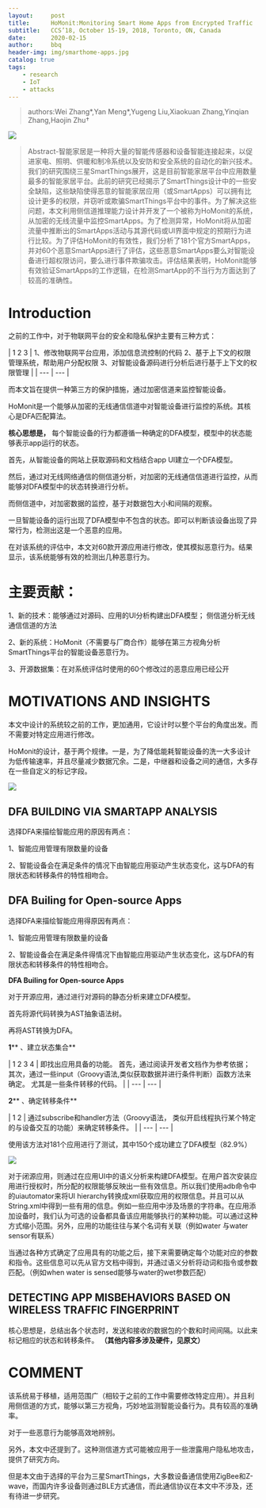```yaml
---
layout:     post
title:      HoMonit:Monitoring Smart Home Apps from Encrypted Traffic
subtitle:   CCS’18, October 15-19, 2018, Toronto, ON, Canada
date:       2020-02-15
author:     bbq
header-img: img/smarthome-apps.jpg
catalog: true
tags:
    - research
    - IoT
    - attacks
---
```

	

>authors:Wei Zhang*,Yan Meng*,Yugeng Liu,Xiaokuan Zhang,Yinqian Zhang,Haojin Zhu†


![](RackMultipart20210428-4-1skfu6u_html_26c1520e2ffdba81.png)

>Abstract-智能家居是一种将大量的智能传感器和设备智能连接起来，以促进家电、照明、供暖和制冷系统以及安防和安全系统的自动化的新兴技术。我们的研究围绕三星SmartThings展开，这是目前智能家居平台中应用数量最多的智能家居平台。此前的研究已经揭示了SmartThings设计中的一些安全缺陷，这些缺陷使得恶意的智能家居应用（或SmartApps）可以拥有比设计更多的权限，并窃听或欺骗SmartThings平台中的事件。为了解决这些问题，本文利用侧信道推理能力设计并开发了一个被称为HoMonit的系统，从加密的无线流量中监控SmartApps。为了检测异常，HoMonit将从加密流量中推断出的SmartApps活动与其源代码或UI界面中规定的预期行为进行比较。为了评估HoMonit的有效性，我们分析了181个官方SmartApps，并对60个恶意SmartApps进行了评估，这些恶意SmartApps要么对智能设备进行超权限访问，要么进行事件欺骗攻击。评估结果表明，HoMonit能够有效验证SmartApps的工作逻辑，在检测SmartApp的不当行为方面达到了较高的准确性。

# Introduction

之前的工作中，对于物联网平台的安全和隐私保护主要有三种方式：

| 1
 2
 3 | 1、修改物联网平台应用，添加信息流控制的代码
 2、基于上下文的权限管理系统，帮助用户分配权限
 3、对智能设备源码进行分析后进行基于上下文的权限管理 |
| --- | --- |

而本文旨在提供一种第三方的保护措施，通过加密信道来监控智能设备。

HoMonit是一个能够从加密的无线通信信道中对智能设备进行监控的系统。其核心是DFA匹配算法。

**核心思想是，** 每个智能设备的行为都遵循一种确定的DFA模型，模型中的状态能够表示app运行的状态。

首先，从智能设备的网站上获取源码和文档结合app UI建立一个DFA模型。

然后，通过对无线网络通信的侧信道分析，对加密的无线通信信道进行监控，从而能够对DFA模型中的状态转换进行分析。

而侧信道中，对加密数据的监控，基于对数据包大小和间隔的观察。

一旦智能设备的运行出现了DFA模型中不包含的状态。即可以判断该设备出现了异常行为，检测出这是一个恶意的应用。

在对该系统的评估中，本文对60款开源应用进行修改，使其模拟恶意行为。结果显示，该系统能够有效的检测出几种恶意行为。

# 主要贡献：

1、新的技术：能够通过对源码、应用的UI分析构建出DFA模型； 侧信道分析无线通信信道的方法

2、新的系统：HoMonit（不需要与厂商合作）能够在第三方视角分析SmartThings平台的智能设备恶意行为。

3、开源数据集：在对系统评估时使用的60个修改过的恶意应用已经公开

# **MOTIVATIONS AND INSIGHTS**

本文中设计的系统较之前的工作，更加通用，它设计时以整个平台的角度出发。而不需要对特定应用进行修改。

HoMonit的设计，基于两个规律。一是，为了降低能耗智能设备的洗一大多设计为低传输速率，并且尽量减少数据冗余。二是，中继器和设备之间的通信，大多存在一些自定义的标记字段。

![](RackMultipart20210428-4-1skfu6u_html_ee4a9262b89b25c6.png)

## DFA BUILDING VIA SMARTAPP ANALYSIS

选择DFA来描绘智能应用的原因有两点：

1、智能应用管理有限数量的设备

2、智能设备会在满足条件的情况下由智能应用驱动产生状态变化，这与DFA的有限状态和转移条件的特性相吻合。

## DFA Builing for Open-source Apps

选择DFA来描绘智能应用得原因有两点：

1、智能应用管理有限数量的设备

2、智能设备会在满足条件得情况下由智能应用驱动产生状态变化，这与DFA的有限状态和转移条件的特性相吻合。

**DFA Builing for Open-source Apps**

对于开源应用，通过进行对源码的静态分析来建立DFA模型。

首先将源代码转换为AST抽象语法树。

再将AST转换为DFA。

**1**** 、建立状态集合**

| 1
 2
 3
 4 | 即找出应用具备的功能。
首先，通过阅读开发者文档作为参考依据；
其次，通过一些input（Groovy语法,类似获取数据并进行条件判断）函数方法来确定。
尤其是一些条件转移的代码。 |
| --- | --- |

**2**** 、确定转移条件**

| 1
 2 | 通过subscribe和handler方法（Groovy语法，
类似开启线程执行某个特定的与设备交互的功能）来确定转移条件。 |
| --- | --- |

使用该方法对181个应用进行了测试，其中150个成功建立了DFA模型（82.9%）

![](RackMultipart20210428-4-1skfu6u_html_304babe3d7951d01.png)

对于闭源应用，则通过在应用UI中的语义分析来构建DFA模型。在用户首次安装应用进行授权时，所分配的权限能够反映出一些有效信息。所以我们使用adb命令中的uiautomator来将UI hierarchy转换成xml获取应用的权限信息。并且可以从String.xml中得到一些有用的信息。例如一些应用中涉及场景的字符串。在应用添加设备时，我们认为可选的设备都具备该应用能够执行的某种功能。可以通过这种方式缩小范围。另外，应用的功能往往与某个名词有关联（例如water 与water sensor有联系）

当通过各种方式确定了应用具有的功能之后，接下来需要确定每个功能对应的参数和指令。这些信息可以先从官方文档中得到，并通过语义分析将动词和指令或参数匹配。（例如when water is sensed能够与water的wet参数匹配）

## **DETECTING APP MISBEHAVIORS BASED ON WIRELESS TRAFFIC FINGERPRINT**

核心思想是，总结出各个状态时，发送和接收的数据包的个数和时间间隔。以此来标记相应的状态和转移条件。 **（其他内容多涉及硬件，见原文）**

# COMMENT

该系统易于移植，适用范围广（相较于之前的工作中需要修改特定应用）。并且利用侧信道的方式，能够以第三方视角，巧妙地监测智能设备行为。具有较高的准确率。

对于一些恶意行为能够高效地辨别。

另外，本文中还提到了。这种测信道方式可能被应用于一些泄露用户隐私地攻击，提供了研究方向。

但是本文由于选择的平台为三星SmartThings，大多数设备通信使用ZigBee和Z-wave，而国内许多设备则通过BLE方式通信，而此通信协议在本文中不涉及，还有待进一步研究。